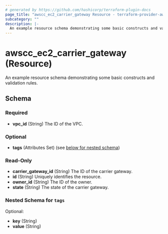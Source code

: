 ```yaml
---
# generated by https://github.com/hashicorp/terraform-plugin-docs
page_title: "awscc_ec2_carrier_gateway Resource - terraform-provider-awscc"
subcategory: ""
description: |-
  An example resource schema demonstrating some basic constructs and validation rules.
---
```


# awscc_ec2_carrier_gateway (Resource)

An example resource schema demonstrating some basic constructs and validation rules.



<!-- schema generated by tfplugindocs -->
## Schema

### Required

- **vpc_id** (String) The ID of the VPC.

### Optional

- **tags** (Attributes Set) (see [below for nested schema](#nestedatt--tags))

### Read-Only

- **carrier_gateway_id** (String) The ID of the carrier gateway.
- **id** (String) Uniquely identifies the resource.
- **owner_id** (String) The ID of the owner.
- **state** (String) The state of the carrier gateway.

<a id="nestedatt--tags"></a>
### Nested Schema for `tags`

Optional:

- **key** (String)
- **value** (String)


